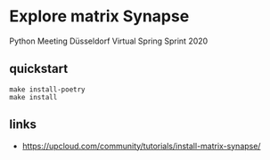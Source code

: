 # Explore matrix Synapse 

Python Meeting Düsseldorf
Virtual Spring Sprint 2020


## quickstart

    make install-poetry
    make install

## links

* https://upcloud.com/community/tutorials/install-matrix-synapse/
